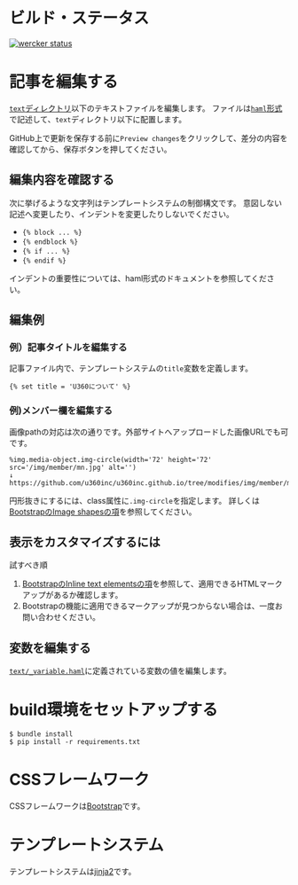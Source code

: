 # ビルド・ステータス

[![wercker status](https://app.wercker.com/status/00ffe257f8c2394ab05e38070a7cf502/m/modifies "wercker status")](https://app.wercker.com/project/bykey/00ffe257f8c2394ab05e38070a7cf502)

# 記事を編集する

[`text`ディレクトリ](https://github.com/u360inc/u360inc.github.io/tree/modifies/text)以下のテキストファイルを編集します。
ファイルは[`haml`形式](http://haml.info/)で記述して、`text`ディレクトリ以下に配置します。

GitHub上で更新を保存する前に`Preview changes`をクリックして、差分の内容を確認してから、保存ボタンを押してください。

## 編集内容を確認する

次に挙げるような文字列はテンプレートシステムの制御構文です。
意図しない記述へ変更したり、インデントを変更したりしないでください。

- `{% block ... %}`
- `{% endblock %}`
- `{% if ... %}`
- `{% endif %}`

インデントの重要性については、haml形式のドキュメントを参照してください。

## 編集例

### 例）記事タイトルを編集する

記事ファイル内で、テンプレートシステムの`title`変数を定義します。

    {% set title = 'U360について' %}

### 例)メンバー欄を編集する

画像pathの対応は次の通りです。外部サイトへアップロードした画像URLでも可です。

    %img.media-object.img-circle(width='72' height='72' src='/img/member/mn.jpg' alt='')
    ↓
    https://github.com/u360inc/u360inc.github.io/tree/modifies/img/member/mn.jpg

円形抜きにするには、class属性に`.img-circle`を指定します。
詳しくは[BootstrapのImage shapesの項](http://getbootstrap.com/css/#images-shapes)を参照してください。

## 表示をカスタマイズするには

試すべき順

1. [BootstrapのInline text elementsの項](http://getbootstrap.com/css/#type-inline-text)を参照して、適用できるHTMLマークアップがあるか確認します。
2. Bootstrapの機能に適用できるマークアップが見つからない場合は、一度お問い合わせください。

## 変数を編集する

[`text/_variable.haml`](https://github.com/u360inc/u360inc.github.io/blob/modifies/text/_variable.haml)に定義されている変数の値を編集します。

# build環境をセットアップする

    $ bundle install
    $ pip install -r requirements.txt

# CSSフレームワーク

CSSフレームワークは[Bootstrap](http://getbootstrap.com/)です。

# テンプレートシステム

テンプレートシステムは[jinja2](http://jinja.pocoo.org/)です。

